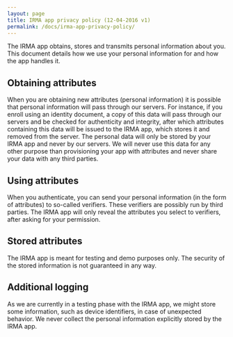 ```yaml
---
layout: page
title: IRMA app privacy policy (12-04-2016 v1)
permalink: /docs/irma-app-privacy-policy/
---
```



The IRMA app obtains, stores and transmits personal information about you.
This document details how we use your personal information for and how the app handles it.

## Obtaining attributes

When you are obtaining new attributes (personal information) it is possible that personal information will pass through our servers. For instance, if you enroll using an identity document, a copy of this data will pass through our servers and be checked for authenticity and integrity, after which attributes containing this data will be issued to the IRMA app, which stores it and removed from the server.
The personal data will only be stored by your IRMA app and never by our servers. We will never use this data for any other purpose than provisioning your app with attributes and never share your data with any third parties.

## Using attributes

When you authenticate, you can send your personal information (in the form of attributes) to so-called verifiers. These verifiers are possibly run by third parties.
The IRMA app will only reveal the attributes you select to verifiers, after asking for your permission.

## Stored attributes

The IRMA app is meant for testing and demo purposes only.
The security of the stored information is not guaranteed in any way.

## Additional logging

As we are currently in a testing phase with the IRMA app, we might store some information, such as device identifiers, in case of unexpected behavior.
We never collect the personal information explicitly stored by the IRMA app.
